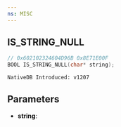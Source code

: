 ```yaml
---
ns: MISC
---
```

## IS_STRING_NULL

```c
// 0x602102324604D96B 0x8E71E00F
BOOL IS_STRING_NULL(char* string);
```

```
NativeDB Introduced: v1207
```

## Parameters
* **string**:
